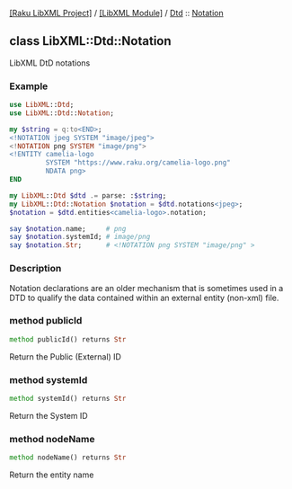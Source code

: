 [[Raku LibXML Project]](https://libxml-raku.github.io)
 / [[LibXML Module]](https://libxml-raku.github.io/LibXML-raku)
 / [Dtd](https://libxml-raku.github.io/LibXML-raku/Dtd)
 :: [Notation](https://libxml-raku.github.io/LibXML-raku/Dtd/Notation)

class LibXML::Dtd::Notation
---------------------------

LibXML DtD notations

### Example

```raku
use LibXML::Dtd;
use LibXML::Dtd::Notation;

my $string = q:to<END>;
<!NOTATION jpeg SYSTEM "image/jpeg">
<!NOTATION png SYSTEM "image/png">
<!ENTITY camelia-logo
         SYSTEM "https://www.raku.org/camelia-logo.png"
         NDATA png>
END

my LibXML::Dtd $dtd .= parse: :$string;
my LibXML::Dtd::Notation $notation = $dtd.notations<jpeg>;
$notation = $dtd.entities<camelia-logo>.notation;

say $notation.name;     # png
say $notation.systemId; # image/png
say $notation.Str;      # <!NOTATION png SYSTEM "image/png" >
```

### Description

Notation declarations are an older mechanism that is sometimes used in a DTD to qualify the data contained within an external entity (non-xml) file.

### method publicId

```raku
method publicId() returns Str
```

Return the Public (External) ID

### method systemId

```raku
method systemId() returns Str
```

Return the System ID

### method nodeName

```raku
method nodeName() returns Str
```

Return the entity name

